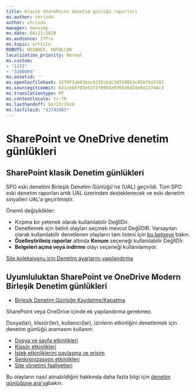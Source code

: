 ```yaml
---
title: Klasik SharePoint denetim günlüğü raporları
ms.author: chrisda
author: chrisda
manager: dansimp
ms.date: 04/21/2020
ms.audience: ITPro
ms.topic: article
ROBOTS: NOINDEX, NOFOLLOW
localization_priority: Normal
ms.custom:
- "1372"
- "3100005"
ms.assetid: ''
ms.openlocfilehash: 3270f1ab03bacb235cbdc3d710053c858f0a5183
ms.sourcegitcommit: 631cbb5f03e5371f0995e976536d24e9d13746c3
ms.translationtype: MT
ms.contentlocale: tr-TR
ms.lasthandoff: 04/22/2020
ms.locfileid: "43741985"
---
```

# <a name="sharepoint-and-onedrive-audit-logs"></a>SharePoint ve OneDrive denetim günlükleri

## <a name="sharepoint-classic-audit-logs"></a>SharePoint klasik Denetim günlükleri

SPO eski denetimi Birleşik Denetim Günlüğü'ne (UAL) geçirildi. Tüm SPO eski denetim raporları artık UAL üzerinden desteklenecek ve eski denetim sinyalleri UAL'a geçirilmiştir.

Önemli değişiklikler:

* Kırpma bir yetenek olarak kullanılabilir DeğİlDir.
* Denetlemek için belirli olayları seçmek mevcut DeğİlDIR. Varsayılan olarak kullanılabilir denetlenen olayların tam listesi için [bu belgeye](https://docs.microsoft.com/office365/securitycompliance/search-the-audit-log-in-security-and-compliance) bakın.
* **Özelleştirilmiş raporlar** altında **Konum** seçeneği kullanılabilir DeğİlDİr.
* **Belgeleri açma veya indirme** olayı seçeneği kullanılamıyor.

[Site koleksiyonu için Denetim ayarlarını yapılandırma](https://support.office.com/article/Configure-audit-settings-for-a-site-collection-A9920C97-38C0-44F2-8BCB-4CF1E2AE22D2)

## <a name="sharepoint-and-onedrive-modern-unified-audit-logs-from-compliance"></a>Uyumluluktan SharePoint ve OneDrive Modern Birleşik Denetim günlükleri

* [Birleşik Denetim Günlüğe Kaydetme/Kapatma](https://docs.microsoft.com/office365/securitycompliance/turn-audit-log-search-on-or-off) 

SharePoint veya OneDrive içinde ek yapılandırma gerekmez.

Dosya(lar), klasör(ler), kullanıcı(lar), izinlerin etkinliğini denetlemek için denetim günlüğü aramasını kullanın:

* [Dosya ve sayfa etkinlikleri](https://docs.microsoft.com/office365/securitycompliance/search-the-audit-log-in-security-and-compliance)
* [Klasör etkinlikleri](https://docs.microsoft.com/office365/securitycompliance/search-the-audit-log-in-security-and-compliance#folder-activities)
* [İstek etkinliklerini paylaşma ve erişim](https://docs.microsoft.com/office365/securitycompliance/search-the-audit-log-in-security-and-compliance#sharing-and-access-request-activities)
* [Senkronizasyon etkinlikleri](https://docs.microsoft.com/office365/securitycompliance/search-the-audit-log-in-security-and-compliance#synchronization-activities)
* [Site yönetimi faaliyetleri](https://docs.microsoft.com/office365/securitycompliance/search-the-audit-log-in-security-and-compliance#site-administration-activities)

Bu olayların nasıl alınabildiğini hakkında daha fazla bilgi için [denetim günlüğüne ara'ya](https://docs.microsoft.com/office365/securitycompliance/search-the-audit-log-in-security-and-compliance#search-the-audit-log)bakın.
